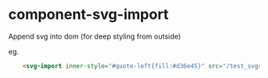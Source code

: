 # component-svg-import

Append svg into dom (for deep styling from outside)

eg.
```html
    <svg-import inner-style="#quote-left{fill:#d36e45}" src="/test_svgs/quote-left.svg"></svg-import>
```